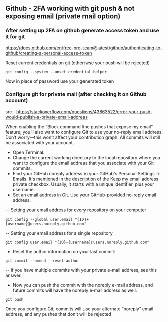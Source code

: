 ## Github - 2FA working with git push & not exposing email (private mail option)

### After setting up 2FA on github generate access token and use it for git
https://docs.github.com/en/free-pro-team@latest/github/authenticating-to-github/creating-a-personal-access-token

Reset current credentials on git (otheriwse your push will be rejected)
```
git config --system --unset credential.helper
```
Now in place of password use your generated token

### Configure git for private mail (after checking it on Github account)
src - https://stackoverflow.com/questions/43863522/error-your-push-would-publish-a-private-email-address

When enabling the “Block command line pushes that expose my email” feature, you’ll also want to configure Git to use your no-reply email address. Don’t worry—this won’t affect your contribution graph. All commits will still be associated with your account.

- Open Terminal.
- Change the current working directory to the local repository where you want to configure the email address that you associate with your Git commits.
- Find your GitHub noreply address in your GitHub's Personal Settings → Emails. It's mentioned in the description of the Keep my email address private checkbox. Usually, it starts with a unique identifier, plus your username.
- Set an email address in Git. Use your GitHub-provided no-reply email address.

-- Setting your email address for every repository on your computer

```
git config --global user.email "{ID}+{username}@users.noreply.github.com"
```
-- Setting your email address for a single repository

```
git config user.email "{ID}+{username}@users.noreply.github.com"
```
- Reset the author information on your last commit:
```
git commit --amend --reset-author
```
-- If you have multiple commits with your private e-mail address, see this answer.

- Now you can push the commit with the noreply e-mail address, and future commits will have the noreply e-mail address as well.
```
git push
```

Once you configure Git, commits will use your alternate “noreply” email address, and any pushes that don’t will be rejected 
